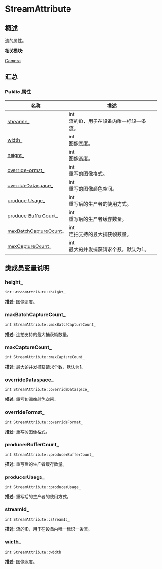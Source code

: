 # StreamAttribute


## 概述

流的属性。

**相关模块:**

[Camera](_camera.md)


## 汇总


### Public 属性

  | 名称 | 描述 | 
| -------- | -------- |
| [streamId_](#streamid_) | int<br/>流的ID，用于在设备内唯一标识一条流。&nbsp; | 
| [width_](#width_) | int<br/>图像宽度。&nbsp; | 
| [height_](#height_) | int<br/>图像高度。&nbsp; | 
| [overrideFormat_](#overrideformat_) | int<br/>重写的图像格式。&nbsp; | 
| [overrideDataspace_](#overridedataspace_) | int<br/>重写的图像颜色空间。&nbsp; | 
| [producerUsage_](#producerusage_) | int<br/>重写后的生产者的使用方式。&nbsp; | 
| [producerBufferCount_](#producerbuffercount_) | int<br/>重写后的生产者缓存数量。&nbsp; | 
| [maxBatchCaptureCount_](#maxbatchcapturecount_) | int<br/>连拍支持的最大捕获帧数量。&nbsp; | 
| [maxCaptureCount_](#maxcapturecount_) | int<br/>最大的并发捕获请求个数，默认为1。&nbsp; | 


## 类成员变量说明


### height_

  
```
int StreamAttribute::height_
```
**描述:**
图像高度。


### maxBatchCaptureCount_

  
```
int StreamAttribute::maxBatchCaptureCount_
```
**描述:**
连拍支持的最大捕获帧数量。


### maxCaptureCount_

  
```
int StreamAttribute::maxCaptureCount_
```
**描述:**
最大的并发捕获请求个数，默认为1。


### overrideDataspace_

  
```
int StreamAttribute::overrideDataspace_
```
**描述:**
重写的图像颜色空间。


### overrideFormat_

  
```
int StreamAttribute::overrideFormat_
```
**描述:**
重写的图像格式。


### producerBufferCount_

  
```
int StreamAttribute::producerBufferCount_
```
**描述:**
重写后的生产者缓存数量。


### producerUsage_

  
```
int StreamAttribute::producerUsage_
```
**描述:**
重写后的生产者的使用方式。


### streamId_

  
```
int StreamAttribute::streamId_
```
**描述:**
流的ID，用于在设备内唯一标识一条流。


### width_

  
```
int StreamAttribute::width_
```
**描述:**
图像宽度。
